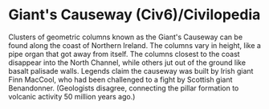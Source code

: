 # Giant's Causeway (Civ6)/Civilopedia

Clusters of geometric columns known as the Giant's Causeway can be found along the coast of Northern Ireland. The columns vary in height, like a pipe organ that got away from itself. The columns closest to the coast disappear into the North Channel, while others jut out of the ground like basalt palisade walls. Legends claim the causeway was built by Irish giant Finn MacCool, who had been challenged to a fight by Scottish giant Benandonner. (Geologists disagree, connecting the pillar formation to volcanic activity 50 million years ago.)